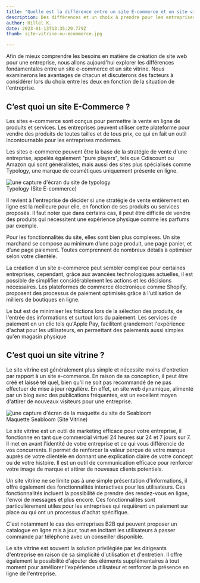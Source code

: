 ```yaml
---
title: "Quelle est la différence entre un site E-commerce et un site vitrine ?"
description: Des différences et un choix à prendre pour les entreprises
author: Hillel K.
date: 2023-01-13T13:35:29.779Z
thumb: site-vitrine-ou-ecommerce.jpg

---
```


Afin de mieux comprendre les besoins en matière de création de site web pour une entreprise, nous allons aujourd'hui explorer les différences fondamentales entre un site e-commerce et un site vitrine. Nous examinerons les avantages de chacun et discuterons des facteurs à considérer lors du choix entre les deux en fonction de la situation de l'entreprise.


## C’est quoi un site E-Commerce ?

Les sites e-commerce sont conçus pour permettre la vente en ligne de produits et services. Les entreprises peuvent utiliser cette plateforme pour vendre des produits de toutes tailles et de tous prix, ce qui en fait un outil incontournable pour les entreprises modernes. 

Les sites e-commerce peuvent être la base de la stratégie de vente d'une entreprise, appelés également "pure players", tels que Cdiscount ou Amazon qui sont généralistes, mais aussi des sites plus spécialisés comme Typology, une marque de cosmétiques uniquement présente en ligne.

<img class="rounded shadow max-w-3xl" src="/assets/img/typology-pure-player.jpg" alt="une capture d'écran du site de typology"/>
 <figcaption>Typology (Site E-commerce) </figcaption>

Il revient à l'entreprise de décider si une stratégie de vente entièrement en ligne est la meilleure pour elle, en fonction de ses produits ou services proposés. Il faut noter que dans certains cas, il peut être difficile de vendre des produits qui nécessitent une expérience physique comme les parfums par exemple.

Pour les fonctionnalités du site, elles sont bien plus complexes. Un site marchand se compose au minimum d’une page produit, une page panier, et d’une page paiement. Toutes comprennent de nombreux détails à optimiser selon votre clientèle.

La création d'un site e-commerce peut sembler complexe pour certaines entreprises, cependant, grâce aux avancées technologiques actuelles, il est possible de simplifier considérablement les actions et les décisions nécessaires. Les plateformes de commerce électronique comme Shopify, proposent des processus de paiement optimisés grâce à l'utilisation de milliers de boutiques en ligne.

Le but est de minimiser les frictions lors de la sélection des produits, de l'entrée des informations et surtout lors du paiement. Les services de paiement en un clic tels qu'Apple Pay, facilitent grandement l'expérience d'achat pour les utilisateurs, en permettant des paiements aussi simples qu'en magasin physique



## C’est quoi un site vitrine ? 

Le site vitrine est généralement plus simple et nécessite moins d'entretien par rapport à un site e-commerce. En raison de sa conception, il peut être créé et laissé tel quel, bien qu'il ne soit pas recommandé de ne pas effectuer de mise à jour régulière. En effet, un site web dynamique, alimenté par un blog avec des publications fréquentes, est un excellent moyen d'attirer de nouveaux visiteurs pour une entreprise.

<img class="rounded shadow max-w-3xl" src="/assets/img/seabloom-site-vitrine.jpg" alt="une capture d'écran de la maquette du site de Seabloom"/>
 <figcaption>Maquette Seabloom (Site Vitrine) </figcaption>

Le site vitrine est un outil de marketing efficace pour votre entreprise, il fonctionne en tant que commercial virtuel 24 heures sur 24 et 7 jours sur 7. Il met en avant l'identité de votre entreprise et ce qui vous différencie de vos concurrents. Il permet de renforcer la valeur perçue de votre marque auprès de votre clientèle en donnant une explication claire de votre concept ou de votre histoire. Il est un outil de communication efficace pour renforcer votre image de marque et attirer de nouveaux clients potentiels.


Un site vitrine ne se limite pas à une simple présentation d'informations, il offre également des fonctionnalités interactives pour les utilisateurs. Ces fonctionnalités incluent la possibilité de prendre des rendez-vous en ligne, l'envoi de messages et plus encore. Ces fonctionnalités sont particulièrement utiles pour les entreprises qui requièrent un paiement sur place ou qui ont un processus d'achat spécifique. 

C'est notamment le cas des entreprises B2B qui peuvent proposer un catalogue en ligne mis à jour, tout en incitant les utilisateurs à passer commande par téléphone avec un conseiller disponible.

Le site vitrine est souvent la solution privilégiée par les dirigeants d'entreprise en raison de sa simplicité d'utilisation et d'entretien. Il offre également la possibilité d'ajouter des éléments supplémentaires à tout moment pour améliorer l'expérience utilisateur et renforcer la présence en ligne de l'entreprise.


